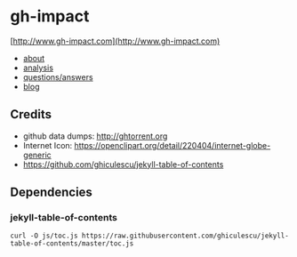 # gh-impact

[http://www.gh-impact.com](http://www.gh-impact.com)

- [about](http://www.gh-impact.com/about/)
- [analysis](http://www.gh-impact.com/analysis/)
- [questions/answers](http://www.gh-impact.com/answers/)
- [blog](http://www.gh-impact.com/blog/)

## Credits

- github data dumps: http://ghtorrent.org
- Internet Icon: https://openclipart.org/detail/220404/internet-globe-generic
- https://github.com/ghiculescu/jekyll-table-of-contents

## Dependencies

### jekyll-table-of-contents

    curl -O js/toc.js https://raw.githubusercontent.com/ghiculescu/jekyll-table-of-contents/master/toc.js
